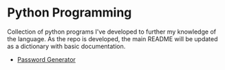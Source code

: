 # Python Programming

Collection of python programs I've developed to further my knowledge of the language. As the repo is developed, the main README will be updated as a dictionary with basic documentation.

* [Password Generator](https://github.com/jlochse1/Python-Projects/blob/main/Security/Password%20Generator/pass_gen.py)

